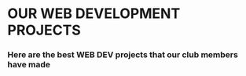 <h1>OUR WEB DEVELOPMENT PROJECTS</h1>

<h3>Here are the best WEB DEV projects that our club members have made</h3>
